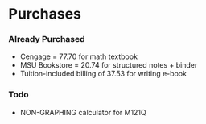 # Purchases

### Already Purchased
- Cengage = 77.70 for math textbook
- MSU Bookstore = 20.74 for structured notes + binder
- Tuition-included billing of 37.53 for writing e-book

### Todo
- NON-GRAPHING calculator for M121Q